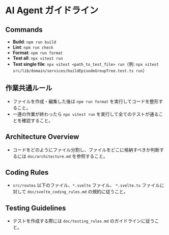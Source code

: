 # AI Agent ガイドライン

## Commands

- **Build**: `npm run build`
- **Lint**: `npm run check`
- **Format**: `npm run format`
- **Test all**: `npx vitest run`
- **Test single file**: `npx vitest <path_to_test_file> run`（例: `npx vitest src/lib/domain/services/buildEpisodeGroupTree.test.ts run`）

## 作業共通ルール

- ファイルを作成・編集した後は `npm run format` を実行してコードを整形すること。
- 一連の作業が終わったら `npx vitest run` を実行して全てのテストが通ることを確認すること。

## Architecture Overview

- コードをどのようにファイル分割し、ファイルをどこに格納すべきか判断するには `doc/architecture.md` を参照すること。

## Coding Rules

- `src/routes` 以下のファイル、`*.svelte` ファイル、 `*.svelte.ts` ファイルに対して `doc/svelte_coding_rules.md` の規約に従うこと。

## Testing Guidelines

- テストを作成する際には `doc/testing_rules.md` のガイドラインに従うこと。
